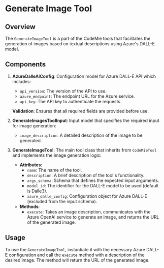 # Generate Image Tool

## Overview
The `GenerateImageTool` is a part of the CodeMie tools that facilitates the generation of images based on textual descriptions using Azure's DALL-E model.

## Components
1. **AzureDalleAIConfig**: Configuration model for Azure DALL-E API which includes:
   - `api_version`: The version of the API to use.
   - `azure_endpoint`: The endpoint URL for the Azure service.
   - `api_key`: The API key to authenticate the requests.

   **Validation**: Ensures that all required fields are provided before use.

2. **GenerateImagesToolInput**: Input model that specifies the required input for image generation:
   - `image_description`: A detailed description of the image to be generated.

3. **GenerateImageTool**: The main tool class that inherits from `CodeMieTool` and implements the image generation logic:
   - **Attributes**:
     - `name`: The name of the tool.
     - `description`: A brief description of the tool's functionality.
     - `args_schema`: Schema that defines the expected input arguments.
     - `model_id`: The identifier for the DALL-E model to be used (default is Dalle3).
     - `azure_dalle_config`: Configuration object for Azure DALL-E (excluded from the input schema).
   - **Methods**:
     - `execute`: Takes an image description, communicates with the Azure OpenAI service to generate an image, and returns the URL of the generated image.

## Usage
To use the `GenerateImageTool`, instantiate it with the necessary Azure DALL-E configuration and call the `execute` method with a description of the desired image. The method will return the URL of the generated image.